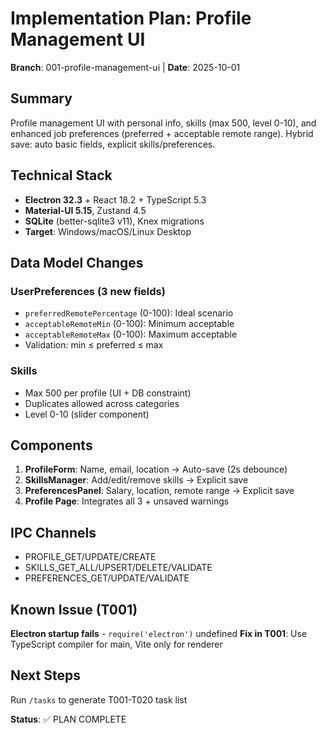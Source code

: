 # Implementation Plan: Profile Management UI

**Branch**: 001-profile-management-ui | **Date**: 2025-10-01

## Summary
Profile management UI with personal info, skills (max 500, level 0-10), and enhanced job preferences (preferred + acceptable remote range). Hybrid save: auto basic fields, explicit skills/preferences.

## Technical Stack
- **Electron 32.3** + React 18.2 + TypeScript 5.3
- **Material-UI 5.15**, Zustand 4.5
- **SQLite** (better-sqlite3 v11), Knex migrations
- **Target**: Windows/macOS/Linux Desktop

## Data Model Changes

### UserPreferences (3 new fields)
- `preferredRemotePercentage` (0-100): Ideal scenario
- `acceptableRemoteMin` (0-100): Minimum acceptable  
- `acceptableRemoteMax` (0-100): Maximum acceptable
- Validation: min ≤ preferred ≤ max

### Skills
- Max 500 per profile (UI + DB constraint)
- Duplicates allowed across categories
- Level 0-10 (slider component)

## Components
1. **ProfileForm**: Name, email, location → Auto-save (2s debounce)
2. **SkillsManager**: Add/edit/remove skills → Explicit save
3. **PreferencesPanel**: Salary, location, remote range → Explicit save
4. **Profile Page**: Integrates all 3 + unsaved warnings

## IPC Channels
- PROFILE_GET/UPDATE/CREATE
- SKILLS_GET_ALL/UPSERT/DELETE/VALIDATE
- PREFERENCES_GET/UPDATE/VALIDATE

## Known Issue (T001)
**Electron startup fails** - `require('electron')` undefined
**Fix in T001**: Use TypeScript compiler for main, Vite only for renderer

## Next Steps
Run `/tasks` to generate T001-T020 task list

**Status**: ✅ PLAN COMPLETE
